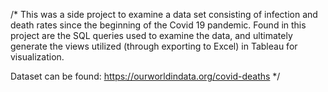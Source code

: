/* This was a side project to examine a data set consisting of infection and death rates since the beginning of the Covid 19 pandemic. Found in this project are the SQL queries used to examine the data, and ultimately generate the views utilized (through exporting to Excel) in Tableau for visualization. 

Dataset can be found: https://ourworldindata.org/covid-deaths
*/
